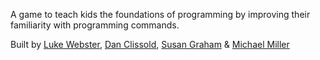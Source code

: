 A game to teach kids the foundations of programming by improving their familiarity with programming commands.

Built by [Luke Webster](https://github.com/lukew244), [Dan Clissold](https://github.com/dan-cl), [Susan Graham](https://github.com/sus111) & [Michael Miller](https://github.com/mjosephmiller)
